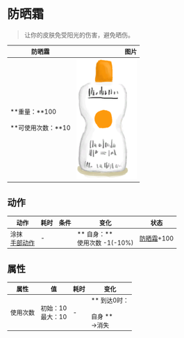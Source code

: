 # 防晒霜  
> 让你的皮肤免受阳光的伤害，避免晒伤。  
  
  防晒霜  |   图片   
 ----  |  ----:   
 **重量：**100<br><br>**可使用次数：**10  |  <img decoding="async" src="Sprite/Sunscreen.png" href="a.md" style="max-width:300px;max-height:300px;">   
  
## 动作  
动作  |  耗时  |  条件  |  变化  |  状态  
----  |  ----  |  ----  |  ----  |  ----  
涂抹<br>[手部动作](HandAction.md)  |  -  |    |  ** 自身：**<br>使用次数  -1(-10%)  |  [防晒霜](SunScreenApplied.md)+100  
## 属性   
属性  |  值  |  耗时  |  变化  
----  |  ----  |  ----  |  ----  
使用次数  |  初始：10<br>最大：10  |  -  |  ** 到达0时： **<br><br>** 自身 **<br>→消失  


<script>document.title="防晒霜 - 卡牌生存百科 Card Survival Wiki";</script>